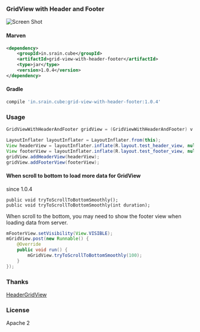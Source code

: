 ### GridView with Header and Footer

![Screen Shot](https://raw.githubusercontent.com/liaohuqiu/android-GridViewWithHeaderAndFooter/master/screen-shot.png)

#### Marven

```xml
<dependency>
    <groupId>in.srain.cube</groupId>
    <artifactId>grid-view-with-header-footer</artifactId>
    <type>jar</type>
    <version>1.0.4</version>
</dependency>
```

#### Gradle

``` groovy
compile 'in.srain.cube:grid-view-with-header-footer:1.0.4'
```

### Usage

```java
GridViewWithHeaderAndFooter gridView = (GridViewWithHeaderAndFooter) v.findViewById(R.id.ly_image_list_grid);

LayoutInflater layoutInflater = LayoutInflater.from(this);
View headerView = layoutInflater.inflate(R.layout.test_header_view, null);
View footerView = layoutInflater.inflate(R.layout.test_footer_view, null);
gridView.addHeaderView(headerView);
gridView.addFooterView(footerView);
```

#### When scroll to bottom to load more data for GridView

since 1.0.4

```
public void tryToScrollToBottomSmoothly();
public void tryToScrollToBottomSmoothly(int duration);
```

When scroll to the bottom, you may need to show the footer view when loading data from server.

```java
mFooterView.setVisibility(View.VISIBLE);
mGridView.post(new Runnable() {
    @Override
    public void run() {
        mGridView.tryToScrollToBottomSmoothly(100);
    }
});
```

### Thanks

[HeaderGridView](https://android.googlesource.com/platform/packages/apps/Gallery2/+/idea133/src/com/android/photos/views/HeaderGridView.java)

### License

Apache 2